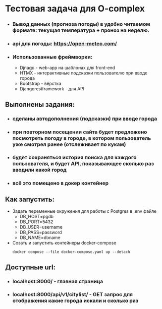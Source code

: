 # Тестовая задача для O-complex

 - ### Вывод данных (прогноза погоды) в удобно читаемом формате: текущая температура + проноз на неделю. 
 - ### api для погоды: https://open-meteo.com/ 
 - ### Использованные фреймворки:
   - Djnago - web-app на шаблонах для front-end
   - HTMX - интерактивные подсказки пользователю при вводе города
   - Bootstrap - вёрстка
   - Djangorestframework - для API
  
## Выполнены задания:
   - ### сделаны автодополнения (подсказки) при вводе города
   - ### при повторном посещении сайта будет предложено посмотреть погоду в городе, в котором пользователь уже смотрел ранее (отслеживает по кукам)
   - ### будет сохраняться история поиска для каждого пользователя, и будет API, показывающее сколько раз вводили какой город
   - ### всё это помещено в докер контейнер
  
## Как запустить:
   - Задать переменные окружения для работы с Postgres в .env файле
     - DB_HOST=pgdb
     - DB_PORT=5432
     - DB_USER=username
     - DB_PASS=password
     - DB_NAME=dbname
   - Созать и запустить контейнеры docker-compose
      ```
      docker compose --file docker-compose.yaml up --detach  
      ```

## Доступные url:
  - ### localhost:8000/ - главная страница
  - ### localhost:8000/api/v1/citylist/ - GET запрос для отображения какие города искали и сколько раз
